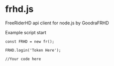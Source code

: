 # frhd.js
FreeRiderHD api client for node.js by GoodraFRHD

Example script start
```const fr = require('FRHD.js');
const FRHD = new fr();

FRHD.login('Token Here');

//Your code here
```
